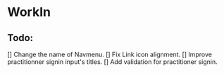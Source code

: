 # WorkIn
## Todo:
[] Change the name of Navmenu.
[] Fix Link icon alignment.
[] Improve practitionner signin input's titles.
[] Add validation for practitioner signin.